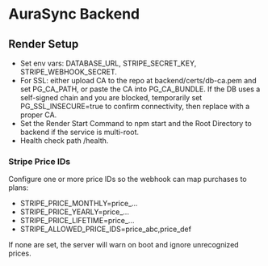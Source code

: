 # AuraSync Backend

## Render Setup

- Set env vars: DATABASE_URL, STRIPE_SECRET_KEY, STRIPE_WEBHOOK_SECRET.
- For SSL: either upload CA to the repo at backend/certs/db-ca.pem and set PG_CA_PATH, or paste the CA into PG_CA_BUNDLE. If the DB uses a self-signed chain and you are blocked, temporarily set PG_SSL_INSECURE=true to confirm connectivity, then replace with a proper CA.
- Set the Render Start Command to npm start and the Root Directory to backend if the service is multi-root.
- Health check path /health.

### Stripe Price IDs

Configure one or more price IDs so the webhook can map purchases to plans:

- STRIPE_PRICE_MONTHLY=price_...
- STRIPE_PRICE_YEARLY=price_...
- STRIPE_PRICE_LIFETIME=price_...
- STRIPE_ALLOWED_PRICE_IDS=price_abc,price_def

If none are set, the server will warn on boot and ignore unrecognized prices.
